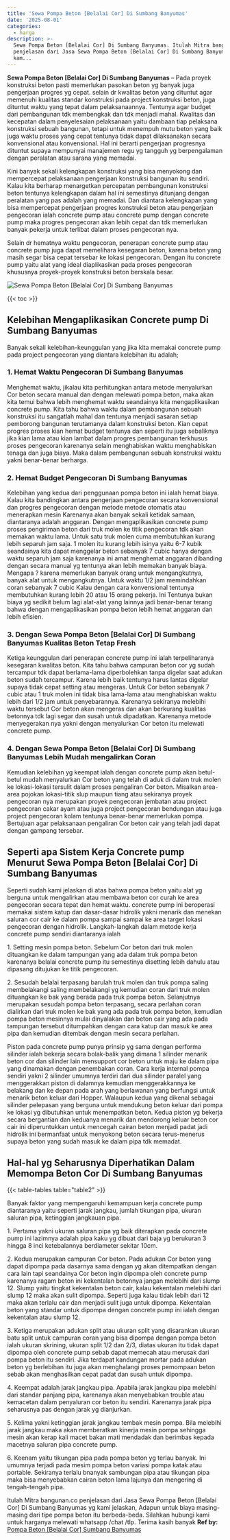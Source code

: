 ```yaml
---
title: 'Sewa Pompa Beton [Belalai Cor] Di Sumbang Banyumas'
date: '2025-08-01'
categories:
  - harga
description: >-
  Sewa Pompa Beton [Belalai Cor] Di Sumbang Banyumas. Itulah Mitra bangunan.co
  penjelasan dari Jasa Sewa Pompa Beton [Belalai Cor] Di Sumbang Banyumas yg
  kam...
---
```


**Sewa Pompa Beton \[Belalai Cor\] Di Sumbang Banyumas** – Pada proyek konstruksi beton pasti memerlukan pasokan beton yg banyak juga pengerjaan progres yg cepat. selain dr kwalitas beton yang dituntut agar memenuhi kualitas standar konstruksi pada project konstruksi beton, juga dituntut waktu yang tepat dalam pelaksanaannya. Tentunya agar budget dari pembangunan tdk membengkak dan tdk menjadi mahal. Kwalitas dan kecepatan dalam penyelesaian pelaksanaan yaitu dambaan tiap pelaksana konstruksi sebuah bangunan, tetapi untuk menempuh mutu beton yang baik juga waktu proses yang cepat tentunya tidak dapat dilaksanakan secara konvensional atau konvensional. Hal ini berarti pengerjaan progresnya dituntut supaya mempunyai manajemen regu yg tangguh yg berpengalaman dengan peralatan atau sarana yang memadai.

Kini banyak sekali kelengkapan konstruksi yang bisa menyokong dan mempercepat pelaksanaan pengerjaan konstruksi bangunan itu sendiri. Kalau kita berharap menargetkan percepatan pembangunan konstruksi beton tentunya kelengkapan dalam hal ini semestinya ditunjang dengan peralatan yang pas adalah yang memadai. Dan diantara kelengkapan yang bisa mempercepat pengerjaan progres konstruksi beton atau pengerjaan pengecoran ialah concrete pump atau concrete pump dengan concrete pump maka progres pengecoran akan lebih cepat dan tdk memerlukan banyak pekerja untuk terlibat dalam proses pengecoran nya.

Selain dr hematnya waktu pengecoran, penerapan concrete pump atau concrete pump juga dapat memelihara kesegaran beton, karena beton yang masih segar bisa cepat tersebar ke lokasi pengecoran. Dengan itu concrete pump yaitu alat yang ideal diaplikasikan pada proses pengecoran khususnya proyek-proyek konstruksi beton berskala besar.

![Sewa Pompa Beton [Belalai Cor] Di Sumbang Banyumas](/images/sewa-concrete-pump-23.png)

{{< toc >}}

## Kelebihan Mengaplikasikan Concrete pump Di Sumbang Banyumas

Banyak sekali kelebihan-keunggulan yang jika kita memakai concrete pump pada project pengecoran yang diantara kelebihan itu adalah;

### 1\. Hemat Waktu Pengecoran Di Sumbang Banyumas

Menghemat waktu, jikalau kita perhitungkan antara metode menyalurkan Cor beton secara manual dan dengan melewati pompa beton, maka akan kita temui bahwa lebih menghemat waktu seandainya kita mengaplikasikan concrete pump. Kita tahu bahwa waktu dalam pembangunan sebuah konstruksi itu sangatlah mahal dan tentunya menjadi sasaran setiap pemborong bangunan terutamanya dalam konstruksi beton. Kian cepat progres proses kian hemat budget tentunya dan seperti itu juga sebaliknya jika kian lama atau kian lambat dalam progres pembangunan terkhusus proses pengecoran karenanya selain menghabiskan waktu menghabiskan tenaga dan juga biaya. Maka dalam pembangunan sebuah konstruksi waktu yakni benar-benar berharga.

### 2\. Hemat Budget Pengecoran Di Sumbang Banyumas

Kelebihan yang kedua dari penggunaan pompa beton ini ialah hemat biaya. Kalau kita bandingkan antara pengerjaan pengecoran secara konvensional dan progres pengecoran dengan metode metode otomatis atau menerapkan mesin Karenanya akan banyak sekali ketidak samaan, diantaranya adalah anggaran. Dengan mengaplikasikan concrete pump proses pengiriman beton dari truk molen ke titik pengecoran tdk akan memakan waktu lama. Untuk satu truk molen cuma membutuhkan kurang lebih separuh jam saja. 1 molen itu kurang lebih isinya yaitu 6-7 kubik seandainya kita dapat menggelar beton sebanyak 7 cubic hanya dengan waktu separuh jam saja karenanya ini amat menghemat anggaran dibanding dengan secara manual yg tentunya akan lebih memakan banyak biaya. Mengapa ? karena memerlukan banyak orang untuk mengangkutnya, banyak alat untuk mengangkutnya. Untuk waktu 1/2 jam memindahkan coran sebanyak 7 cubic Kalau dengan cara konvensional tentunya membutuhkan kurang lebih 20 atau 15 orang pekerja. Ini Tentunya bukan biaya yg sedikit belum lagi alat-alat yang lainnya jadi benar-benar terang bahwa dengan mengaplikasikan pompa beton lebih hemat anggaran dan lebih efisien.

### 3\. Dengan Sewa Pompa Beton \[Belalai Cor\] Di Sumbang Banyumas Kualitas Beton Tetap Fresh

Ketiga keunggulan dari penerapan concrete pump ini ialah terpeliharanya kesegaran kwalitas beton. Kita tahu bahwa campuran beton cor yg sudah tercampur tdk dapat berlama-lama diperbolehkan tanpa digelar saat adukan beton sudah tercampur. Karena lebih baik tentunya harus lantas digelar supaya tidak cepat setting atau mengeras. Untuk Cor beton sebanyak 7 cubic atau 1 truk molen ini tidak bisa lama-lama atau menghabiskan waktu lebih dari 1/2 jam untuk penyebarannya. Karenanya sekiranya melebihi waktu tersebut Cor beton akan mengeras dan akan berkurang kualitas betonnya tdk lagi segar dan susah untuk dipadatkan. Karenanya metode menyegerakan nya yakni dengan menyalurkan Cor beton itu melewati concrete pump.

### 4\. Dengan Sewa Pompa Beton \[Belalai Cor\] Di Sumbang Banyumas Lebih Mudah mengalirkan Coran

Kemudian kelebihan yg keempat ialah dengan concrete pump akan betul-betul mudah menyalurkan Cor beton yang telah di aduk di dalam truk molen ke lokasi-lokasi tersulit dalam proses pengaliran Cor beton. Misalkan area-area pojokan lokasi-titik slup maupun tiang atau sekiranya proyek pengecoran nya merupakan proyek pengecoran jembatan atau project pengecoran cakar ayam atau juga project pengecoran bendungan atau juga project pengecoran kolam tentunya benar-benar memerlukan pompa. Bertujuan agar pelaksanaan pengaliran Cor beton cair yang telah jadi dapat dengan gampang tersebar.

## Seperti apa Sistem Kerja Concrete pump Menurut Sewa Pompa Beton \[Belalai Cor\] Di Sumbang Banyumas

Seperti sudah kami jelaskan di atas bahwa pompa beton yaitu alat yg berguna untuk mengalirkan atau membawa beton cor curah ke area pengecoran secara tepat dan hemat waktu. concrete pump ini beroperasi memakai sistem katup dan dasar-dasar hidrolik yakni menarik dan menekan saluran cor cair ke dalam pompa sampai sampai ke area target lokasi pengecoran dengan hidrolik. Langkah-langkah dalam metode kerja concrete pump sendiri diantaranya ialah

1\. Setting mesin pompa beton. Sebelum Cor beton dari truk molen dituangkan ke dalam tampungan yang ada dalam truk pompa beton karenanya belalai concrete pump itu semestinya disetting lebih dahulu atau dipasang ditujukan ke titik pengecoran.

2\. Sesudah belalai terpasang barulah truk molen dan truk pompa saling membelakangi saling membelakangi yg kemudian coran dari truk molen dituangkan ke bak yang berada pada truk pompa beton. Selanjutnya merupakan sesudah pompa beton terpasang, secara perlahan coran dialirkan dari truk molen ke bak yang ada pada truk pompa beton, kemudian pompa beton mesinnya mulai dinyalakan dan beton cair yang ada pada tampungan tersebut ditumpahkan dengan cara katup dan masuk ke area pipa dan kemudian ditembak dengan mesin secara perlahan.

Piston pada concrete pump punya prinsip yg sama dengan performa silinder ialah bekerja secara bolak-balik yang dimana 1 silinder menarik beton cor dan silinder lain mensupport cor beton untuk maju ke dalam pipa yang dinamakan dengan penembakan coran. Cara kerja internal pompa sendiri yakni 2 silinder umumnya terdiri dari dua silinder paralel yang menggerakkan piston di dalamnya kemudian menggerakkannya ke belakang dan ke depan pada arah yang berlawanan yang berfungsi untuk menarik beton keluar dari Hopper. Walaupun kedua yang dikenal sebagai silinder pelepasan yang berguna untuk mendukung beton keluar dari pompa ke lokasi yg dibutuhkan untuk menempatkan beton. Kedua piston yg bekerja secara bergantian dan keduanya menarik dan mendorong keluar beton cor cair ini diperuntukkan untuk mencegah cairan beton menjadi padat jadi hidrolik ini bermanfaat untuk menyokong beton secara terus-menerus supaya beton yang sudah masuk ke dalam pipa tdk memadat.

## Hal-hal yg Seharusnya Diperhatikan Dalam Memompa Beton Cor Di Sumbang Banyumas

{{< table-tables table="table2" >}}

Banyak faktor yang mempengaruhi kemampuan kerja concrete pump diantaranya yaitu seperti jarak jangkau, jumlah tikungan pipa, ukuran saluran pipa, ketinggian jangkauan pipa.

1\. Pertama yakni ukuran saluran pipa yg baik diterapkan pada concrete pump ini lazimnya adalah pipa kaku yg dibuat dari baja yg berukuran 3 hingga 8 inci ketebalannya berdiameter sekitar 10cm.

2\. Kedua merupakan campuran Cor beton. Pada adukan Cor beton yang dapat dipompa pada dasarnya sama dengan yg akan ditempatkan dengan cara lain tapi seandainya Cor beton ingin dipompa oleh concrete pump karenanya ragam beton ini kekentalan betonnya jangan melebihi dari slump 12. Slump yaitu tingkat kekentalan beton cair, kalau kekentalan melebihi dari slump 12 maka akan sulit dipompa. Seperti juga kalau tidak lebih dari 12 maka akan terlalu cair dan menjadi sulit juga untuk dipompa. Kekentalan beton yang standar untuk dipompa dengan concrete pump ini ialah dengan kekentalan atau slump 12.

3\. Ketiga merupakan adukan split atau ukuran split yang disarankan ukuran batu split untuk campuran coran yang bisa dipompa dengan pompa beton ialah ukuran skrining, ukuran split 1/2 dan 2/3, diatas ukuran itu tidak dapat dipompa oleh concrete pump sebab dapat memecah atau merusak dari pompa beton itu sendiri. Jika terdapat kandungan mortar pada adukan beton yg berlebihan itu juga akan menghalangi proses pemompaan beton sebab akan menghasilkan cepat padat dan susah untuk dipompa.

4\. Keempat adalah jarak jangkau pipa. Apabila jarak jangkau pipa melebihi dari standar panjang pipa, karenanya akan menyebabkan trouble atau kemacetan dalam penyaluran cor beton itu sendiri. Karenanya jarak pipa seharusnya pas dengan jarak yg dianjurkan.

5\. Kelima yakni ketinggian jarak jangkau tembak mesin pompa. Bila melebihi jarak jangkau maka akan memberatkan kinerja mesin pompa sehingga mesin akan kerap kali macet bakan mati mendadak dan berimbas kepada macetnya saluran pipa concrete pump.

6\. Keenam yaitu tikungan pipa pada pompa beton yg terlau banyak. Ini umumnya terjadi pada mesim pompa beton variasi pompa katak atau portable. Sekiranya terlalu bnanyak sambungan pipa atau tikungan pipa maka bisa menyebabkan cairan beton lama lajunya dan mengering di tengah-tengah pipa.

Itulah Mitra bangunan.co penjelasan dari Jasa Sewa Pompa Beton \[Belalai Cor\] Di Sumbang Banyumas yg kami jelaskan, Adapun untuk biaya masing-masing dari tipe pompa beton itu berbeda-beda. Silahkan hubungi kami untuk harganya melewati whatsapp /chat /tlp. Terima kasih banyak
**Ref by:** [Pompa Beton [Belalai Cor] Sumbang Banyumas](https://id.wikipedia.org/wiki/Pompa)
